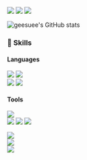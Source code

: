 <p>
  <a href="https://velog.io/@geesuee" target="_blank"><img src="https://img.shields.io/badge/Blog-DD0B78?style=flat-square&logo=GitHub%20Sponsors&logoColor=white"/></a>
  <a href="https://tame-griffin-5f8.notion.site/c54a5d62f5a24f4aa93afa5c87a0ef41" target="_blank"><img src="https://img.shields.io/badge/portfolio-000000?style=flat-square&logo=Notion&logoColor=white"/></a>
  <a href="mailto:baejisu97@gmail.com" target="_blank"><img src="https://img.shields.io/badge/baejisu97@gmail.com-EA4335?style=flat-square&logo=Gmail&logoColor=white"/></a>
</p>

<!-- ![Top Langs](https://github-readme-stats.vercel.app/api/top-langs/?username=geesuee&layout=compact&theme=nightowl&langs_count=10)<br> -->
![geesuee's GitHub stats](https://github-readme-stats.vercel.app/api?username=geesuee&show_icons=true&theme=nightowl)<br>
<!-- [![Solved.ac 프로필](http://mazassumnida.wtf/api/v2/generate_badge?boj=geesuee)](https://solved.ac/geesuee) -->

### 💪 Skills
#### Languages
<p>
  <img src="https://img.shields.io/badge/Java-007396?style=flat-square&logo=java&logoColor=white">
  <img src="https://img.shields.io/badge/Python-3776AB?style=flat-square&logo=python&logoColor=white"><br>
  <img src="https://img.shields.io/badge/HTML-E34F26?style=flat-square&logo=html5&logoColor=white">
  <img src="https://img.shields.io/badge/CSS-1572B6?style=flat-square&logo=css3&logoColor=white"> 
</p>

#### Tools
<p>
  <img src="https://img.shields.io/badge/SpringBoot-6DB33F?style=flat-square&logo=SpringBoot&logoColor=white"><br>
  <img src="https://img.shields.io/badge/Oracle-F80000?style=flat-square&logo=oracle&logoColor=white">
  <img src="https://img.shields.io/badge/MySQL-4479A1?style=flat-square&logo=MySQL&logoColor=white">
  <img src="https://img.shields.io/badge/MongoDB-47A248?style=flat-square&logo=MongoDB&logoColor=white"><br>
  
  <img src="https://img.shields.io/badge/Apache Kafka-231F20?style=flat-square&logo=ApacheKafka&logoColor=white"><br>
  <img src="https://img.shields.io/badge/Amazon AWS-232F3E?style=flat-square&logo=AmazonAWS&logoColor=white"><br>
  <img src="https://img.shields.io/badge/Elastic Stack-005571?style=flat-square&logo=ElasticStack&logoColor=white"><br>
  
  
</p>
